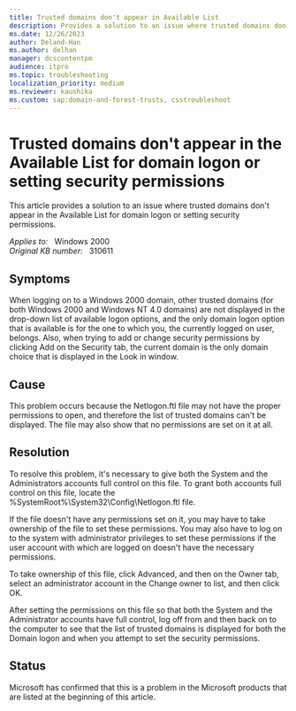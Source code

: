 ```yaml
---
title: Trusted domains don't appear in Available List
description: Provides a solution to an issue where trusted domains don't appear in the Available List for domain logon or setting security permissions.
ms.date: 12/26/2023
author: Deland-Han
ms.author: delhan
manager: dcscontentpm
audience: itpro
ms.topic: troubleshooting
localization_priority: medium
ms.reviewer: kaushika
ms.custom: sap:domain-and-forest-trusts, csstroubleshoot
---
```

# Trusted domains don't appear in the Available List for domain logon or setting security permissions

This article provides a solution to an issue where trusted domains don't appear in the Available List for domain logon or setting security permissions.

_Applies to:_ &nbsp; Windows 2000  
_Original KB number:_ &nbsp; 310611

## Symptoms

When logging on to a Windows 2000 domain, other trusted domains (for both Windows 2000 and Windows NT 4.0 domains) are not displayed in the drop-down list of available logon options, and the only domain logon option that is available is for the one to which you, the currently logged on user, belongs. Also, when trying to add or change security permissions by clicking Add on the Security tab, the current domain is the only domain choice that is displayed in the Look in window.

## Cause

This problem occurs because the Netlogon.ftl file may not have the proper permissions to open, and therefore the list of trusted domains can't be displayed. The file may also show that no permissions are set on it at all.

## Resolution

To resolve this problem, it's necessary to give both the System and the Administrators accounts full control on this file. To grant both accounts full control on this file, locate the %SystemRoot%\System32\Config\Netlogon.ftl file.

If the file doesn't have any permissions set on it, you may have to take ownership of the file to set these permissions. You may also have to log on to the system with administrator privileges to set these permissions if the user account with which are logged on doesn't have the necessary permissions.

To take ownership of this file, click Advanced, and then on the Owner tab, select an administrator account in the Change owner to list, and then click OK.

After setting the permissions on this file so that both the System and the Administrator accounts have full control, log off from and then back on to the computer to see that the list of trusted domains is displayed for both the Domain logon and when you attempt to set the security permissions.

## Status

Microsoft has confirmed that this is a problem in the Microsoft products that are listed at the beginning of this article.
